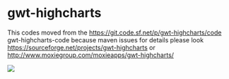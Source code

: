 # gwt-highcharts
This codes moved from the https://git.code.sf.net/p/gwt-highcharts/code gwt-highcharts-code  because maven issues
for details please look https://sourceforge.net/projects/gwt-highcharts or
http://www.moxiegroup.com/moxieapps/gwt-highcharts/

[![](https://jitpack.io/v/mcolak/gwt-highcharts.svg)](https://jitpack.io/#mcolak/gwt-highcharts)
